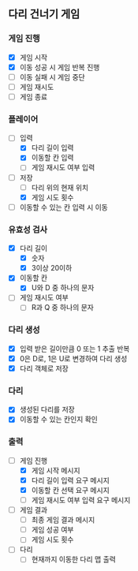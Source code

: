 ## 다리 건너기 게임
### 게임 진행
- [X] 게임 시작
- [X] 이동 성공 시 게임 반복 진행
- [ ] 이동 실패 시 게임 중단
- [ ] 게임 재시도
- [ ] 게임 종료

### 플레이어
- [ ] 입력
  - [X] 다리 길이 입력
  - [X] 이동할 칸 입력
  - [ ] 게임 재시도 여부 입력
- [ ] 저장
  - [ ] 다리 위의 현재 위치
  - [X] 게임 시도 횟수
- [ ] 이동할 수 있는 칸 입력 시 이동

### 유효성 검사
- [X] 다리 길이
  - [X] 숫자
  - [X] 3이상 20이하
- [X] 이동할 칸
  - [X] U와 D 중 하나의 문자
- [ ] 게임 재시도 여부
  - [ ] R과 Q 중 하나의 문자

### 다리 생성
- [X] 입력 받은 길이만큼 0 또는 1 추출 반복
- [X] 0은 D로, 1은 U로 변경하여 다리 생성
- [X] 다리 객체로 저장

### 다리
- [X] 생성된 다리를 저장
- [X] 이동할 수 있는 칸인지 확인

### 출력
- [ ] 게임 진행
  - [X] 게임 시작 메시지
  - [X] 다리 길이 입력 요구 메시지
  - [X] 이동할 칸 선택 요구 메시지
  - [ ] 게임 재시도 여부 입력 요구 메시지
- [ ] 게임 결과
  - [ ] 최종 게임 결과 메시지
  - [ ] 게임 성공 여부
  - [ ] 게임 시도 횟수
- [ ] 다리
  - [ ] 현재까지 이동한 다리 맵 출력
